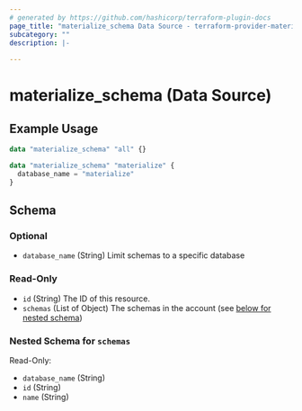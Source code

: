 ```yaml
---
# generated by https://github.com/hashicorp/terraform-plugin-docs
page_title: "materialize_schema Data Source - terraform-provider-materialize"
subcategory: ""
description: |-
  
---
```


# materialize_schema (Data Source)



## Example Usage

```terraform
data "materialize_schema" "all" {}

data "materialize_schema" "materialize" {
  database_name = "materialize"
}
```

<!-- schema generated by tfplugindocs -->
## Schema

### Optional

- `database_name` (String) Limit schemas to a specific database

### Read-Only

- `id` (String) The ID of this resource.
- `schemas` (List of Object) The schemas in the account (see [below for nested schema](#nestedatt--schemas))

<a id="nestedatt--schemas"></a>
### Nested Schema for `schemas`

Read-Only:

- `database_name` (String)
- `id` (String)
- `name` (String)
